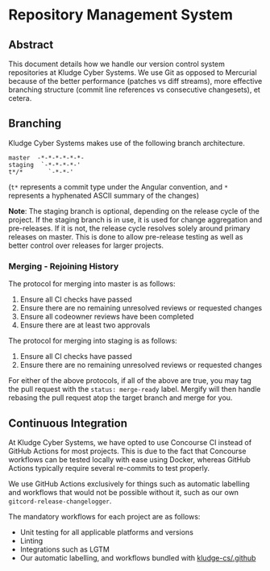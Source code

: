 # Repository Management System

## Abstract

This document details how we handle our version control system repositories at
Kludge Cyber Systems. We use Git as opposed to Mercurial because of the better
performance (patches vs diff streams), more effective branching structure
(commit line references vs consecutive changesets), et cetera.

## Branching

Kludge Cyber Systems makes use of the following branch architecture.
```
master  -*-*-*-*-*-*-
staging  `-*-*-*-*-'
t*/*       `-*-*-'
```
(`t*` represents a commit type under the Angular convention, and `*` represents
a hyphenated ASCII summary of the changes)

**Note**: The staging branch is optional, depending on the release cycle of the
project. If the staging branch is in use, it is used for change aggregation and
pre-releases. If it is not, the release cycle resolves solely around primary
releases on master. This is done to allow pre-release testing as well as better
control over releases for larger projects.

### Merging - Rejoining History

The protocol for merging into master is as follows:

1. Ensure all CI checks have passed
2. Ensure there are no remaining unresolved reviews or requested changes
3. Ensure all codeowner reviews have been completed
4. Ensure there are at least two approvals

The protocol for merging into staging is as follows:

1. Ensure all CI checks have passed
2. Ensure there are no remaining unresolved reviews or requested changes

For either of the above protocols, if all of the above are true, you may tag the
pull request with the `status: merge-ready` label. Mergify will then handle
rebasing the pull request atop the target branch and merge for you.

## Continuous Integration

At Kludge Cyber Systems, we have opted to use Concourse CI instead of GitHub
Actions for most projects. This is due to the fact that Concourse workflows can
be tested locally with ease using Docker, whereas GitHub Actions typically
require several re-commits to test properly.

We use GitHub Actions exclusively for things such as automatic labelling and
workflows that would not be possible without it, such as our own
`gitcord-release-changelogger`.

The mandatory workflows for each project are as follows:
- Unit testing for all applicable platforms and versions
- Linting
- Integrations such as LGTM
- Our automatic labelling, and workflows bundled with [kludge-cs/.github]

[kludge-cs/.github]: https://github.com/kludge-cs/.github
